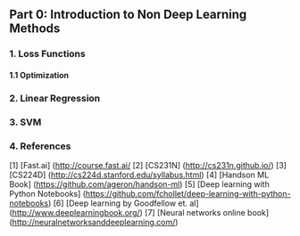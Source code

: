 ## Part 0: Introduction to Non Deep Learning Methods

### 1. Loss Functions

#### 1.1 Optimization

### 2. Linear Regression

### 3. SVM

### 4. References

 [1] [Fast.ai] (http://course.fast.ai/
 [2] [CS231N] (http://cs231n.github.io/)
 [3] [CS224D] (http://cs224d.stanford.edu/syllabus.html)
 [4] [Handson ML Book] (https://github.com/ageron/handson-ml)
 [5] [Deep learning with Python Notebooks] (https://github.com/fchollet/deep-learning-with-python-notebooks)
 [6] [Deep learning by Goodfellow et. al] (http://www.deeplearningbook.org/)
 [7] [Neural networks online book] (http://neuralnetworksanddeeplearning.com/)